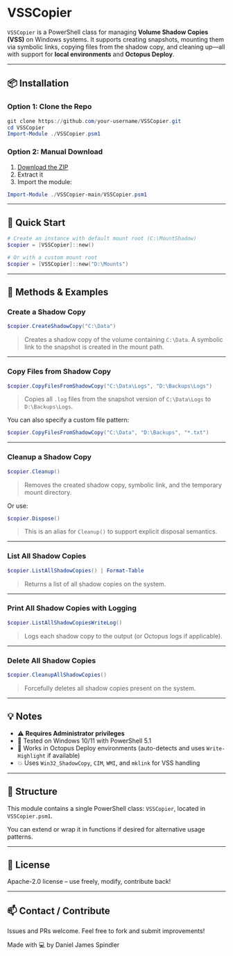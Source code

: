 # VSSCopier

`VSSCopier` is a PowerShell class for managing **Volume Shadow Copies (VSS)** on Windows systems. It supports creating snapshots, mounting them via symbolic links, copying files from the shadow copy, and cleaning up—all with support for **local environments** and **Octopus Deploy**.

---

## 📦 Installation

### Option 1: Clone the Repo

```powershell
git clone https://github.com/your-username/VSSCopier.git
cd VSSCopier
Import-Module ./VSSCopier.psm1
```

### Option 2: Manual Download

1. [Download the ZIP](https://github.com/your-username/VSSCopier/archive/refs/heads/main.zip)
2. Extract it
3. Import the module:

```powershell
Import-Module ./VSSCopier-main/VSSCopier.psm1
```

---

## 🚀 Quick Start

```powershell
# Create an instance with default mount root (C:\MountShadow)
$copier = [VSSCopier]::new()

# Or with a custom mount root
$copier = [VSSCopier]::new("D:\Mounts")
```

---

## 🔧 Methods & Examples

### Create a Shadow Copy

```powershell
$copier.CreateShadowCopy("C:\Data")
```

> Creates a shadow copy of the volume containing `C:\Data`. A symbolic link to the snapshot is created in the mount path.

---

### Copy Files from Shadow Copy

```powershell
$copier.CopyFilesFromShadowCopy("C:\Data\Logs", "D:\Backups\Logs")
```

> Copies all `.log` files from the snapshot version of `C:\Data\Logs` to `D:\Backups\Logs`.

You can also specify a custom file pattern:

```powershell
$copier.CopyFilesFromShadowCopy("C:\Data", "D:\Backups", "*.txt")
```

---

### Cleanup a Shadow Copy

```powershell
$copier.Cleanup()
```

> Removes the created shadow copy, symbolic link, and the temporary mount directory.

Or use:

```powershell
$copier.Dispose()
```

> This is an alias for `Cleanup()` to support explicit disposal semantics.

---

### List All Shadow Copies

```powershell
$copier.ListAllShadowCopies() | Format-Table
```

> Returns a list of all shadow copies on the system.

---

### Print All Shadow Copies with Logging

```powershell
$copier.ListAllShadowCopiesWriteLog()
```

> Logs each shadow copy to the output (or Octopus logs if applicable).

---

### Delete All Shadow Copies

```powershell
$copier.CleanupAllShadowCopies()
```

> Forcefully deletes all shadow copies present on the system.

---

## 💡 Notes

- ⚠️ **Requires Administrator privileges**
- 🧪 Tested on Windows 10/11 with PowerShell 5.1
- 💼 Works in Octopus Deploy environments (auto-detects and uses `Write-Highlight` if available)
- 💥 Uses `Win32_ShadowCopy`, `CIM`, `WMI`, and `mklink` for VSS handling

---

## 📁 Structure

This module contains a single PowerShell class: `VSSCopier`, located in `VSSCopier.psm1`.

You can extend or wrap it in functions if desired for alternative usage patterns.

---

## 🤝 License

Apache-2.0 license – use freely, modify, contribute back!

---

## 📫 Contact / Contribute

Issues and PRs welcome. Feel free to fork and submit improvements!

Made with 💻 by Daniel James Spindler
